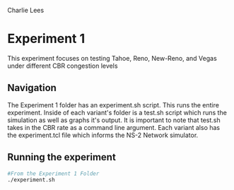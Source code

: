 Charlie Lees
# Experiment 1

This experiment focuses on testing Tahoe, Reno, New-Reno, and Vegas under different CBR congestion levels

## Navigation

The Experiment 1 folder has an experiment.sh script. This runs the entire experiment. 
Inside of each variant's folder is a test.sh script which runs the simulation as well as graphs it's output.
It is important to note that test.sh takes in the CBR rate as a command line argument.
Each variant also has the experiment.tcl file which informs the NS-2 Network simulator.

## Running the experiment
```bash
#From the Experiment 1 Folder
./experiment.sh
```


